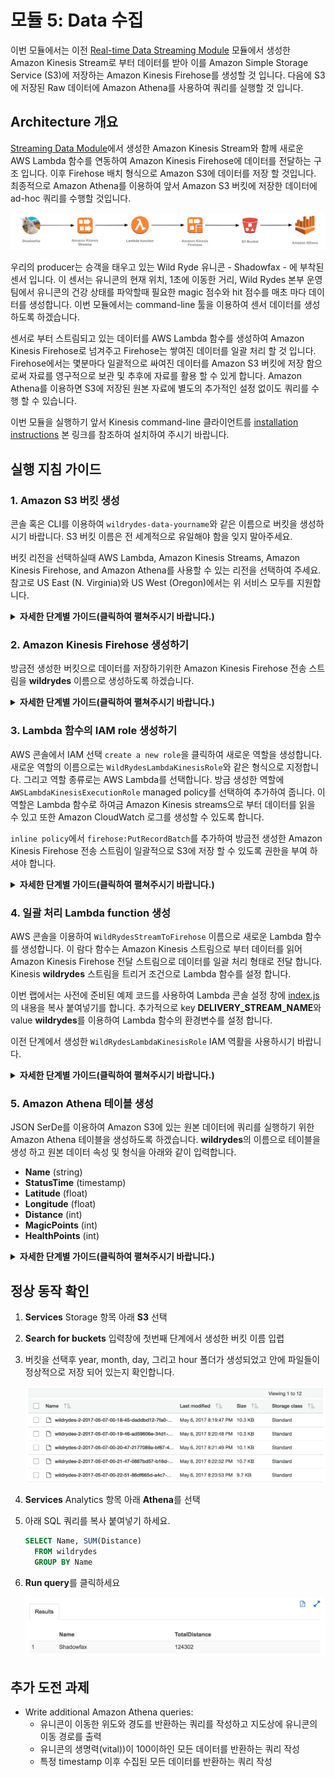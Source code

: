 # 모듈 5: Data 수집

이번 모듈에서는 이전 [Real-time Data Streaming Module][streaming-data-module] 모듈에서 생성한 Amazon Kinesis Stream로 부터 데이터를 받아 이를  Amazon Simple Storage Service (S3)에 저장하는 Amazon Kinesis Firehose를 생성할 것 입니다. 다음에 S3에 저장된 Raw 데이터에 Amazon Athena를 사용하여 쿼리를 실행할 것 입니다.

## Architecture 개요

[Streaming Data Module][streaming-data-module]에서 생성한 Amazon Kinesis Stream와 함께 새로운 AWS Lambda 함수를 연동하여 Amazon Kinesis Firehose에 데이터를 전달하는 구조 입니다. 이후 Firehose 배치 형식으로 Amazon S3에 데이터를 저장 할 것입니다. 최종적으로 Amazon Athena를 이용하여 앞서 Amazon S3 버킷에 저장한 데이터에 ad-hoc 쿼리를 수행할 것입니다.

<kbd>![Architecture](../images/data-archiving-architecture.png)</kbd>

우리의 producer는 승객을 태우고 있는 Wild Ryde 유니콘 - Shadowfax - 에 부착된 센서 입니다. 이 센서는 유니콘의 현재 위치, 1초에 이동한 거리, Wild Rydes 본부 운영팀에서 유니콘의 건강 상태를 파악할때 필요한 magic 점수와 hit 점수를 매초 마다 데이터를 생성합니다. 이번 모듈에서는 command-line 툴을 이용하여 센서 데이터를 생성하도록 하겠습니다.

센서로 부터 스트림되고 있는 데이터를 AWS Lambda 함수를 생성하여 Amazon Kinesis Firehose로 넘겨주고 Firehose는 쌓여진 데이터를 일괄 처리 할 것 입니다. Firehose에서는 몇분마다 일괄적으로 싸여진 데이터를 Amazon S3 버킷에 저장 함으로써 자료를 영구적으로 보관 및 추후에 자료를 활용 할 수 있게 합니다. Amazon Athena를 이용하면 S3에 저장된 원본 자료에 별도의 추가적인 설정 없이도 쿼리를 수행 할 수 있습니다.

이번 모듈을 실행하기 앞서 Kinesis command-line 클라이언트를 [installation instructions][client-installation] 본 링크를 참조하여 설치하여 주시기 바랍니다.

## 실행 지침 가이드

### 1. Amazon S3 버킷 생성

콘솔 혹은 CLI를 이용하여 `wildrydes-data-yourname`와 같은 이름으로 버킷을 생성하시기 바랍니다. S3 버킷 이름은 전 세계적으로 유일해야 함을 잊지 말아주세요.

버킷 리전을 선택하실때 AWS Lambda, Amazon Kinesis Streams, Amazon Kinesis Firehose, and Amazon Athena를 사용할 수 있는 리전을 선택하여 주세요. 참고로 US East (N. Virginia)와 US West (Oregon)에서는 위 서비스 모두를 지원합니다.

<details>
<summary><strong>자세한 단계별 가이드(클릭하여 펼쳐주시기 바랍니다.)</strong></summary><p>

1. AWS 콘솔에서 **Services** 를 클릭 Storage 하위 항목에서 **S3**를 선택

1. **+Create Bucket**을 클릭

1. 다음 이름과 같은 형식으로 (yourname부분은 수정하여 주시기 바랍니다.) `wildrydes-data-yourname` 전 세계적으로 유일한 버킷 생성

1. 버킷의 리전 선택

    <kbd>![Create bucket screenshot](../images/data-archiving-create-bucket.png)</kbd>

1. 이후 항목들은 모두 기본값을 사용합니다. **Next**를 클릭, 리뷰 항목의 **Create Bucket** 선택

</p></details>

### 2. Amazon Kinesis Firehose 생성하기

방금전 생성한 버킷으로 데이터를 저장하기위한 Amazon Kinesis Firehose 전송 스트림을 **wildrydes** 이름으로 생성하도록 하겠습니다.

<details>
<summary><strong>자세한 단계별 가이드(클릭하여 펼쳐주시기 바랍니다.)</strong></summary><p>

1. AWS 콘솔에서  **Services** Analytics 하위 항목에서 **Kinesis** 선택

1. **Go to the Firehose console** 선택

1. **Create Delivery Stream** 선택

1. **Destination** 항목에서 **Amazon S3**를 선택, **Delivery stream name** 이름 항목에 `wildrydes` 를 입력  **S3 bucket** 이름 선택 항목에서 방금 전에 생성한 버킷 이름 선택, **Next** 클릭

    <kbd>![Create delivery stream screenshot](../images/data-archiving-create-delivery-stream.png)</kbd>

1. **S3 Buffer** 아래 항목에서 **Buffer interval**을 `60`로 입력합니다. S3로 저장하는 주기를 1분에 한번씩으로 설정 하기 위함 입니다.

1. **IAM role** 항목에서 아래로 스크롤하여 **Firehose delivery IAM role**를 선택합니다. 이는 Firehose를 사용하기 위한 새로운 역할을 생성 할 것입니다.

1. **Allow** 클릭, **Next** 클릭, **Create Delivery Stream** 클릭

    <kbd>![Create delivery stream screenshot](../images/data-archiving-delivery-streams.png)</kbd>

</p></details>

### 3. Lambda 함수의 IAM role 생성하기

AWS 콘솔에서 IAM 선택 `create a new role`을 클릭하여 새로운 역할을 생성합니다. 새로운 역할의 이름으로는 `WildRydesLambdaKinesisRole`와 같은 형식으로 지정합니다. 그리고 역할 종류로는 AWS Lambda를 선택합니다. 방금 생성한 역할에 `AWSLambdaKinesisExecutionRole` managed policy를 선택하여 추가하여 줍니다. 이 역할은 Lambda 함수로 하여금 Amazon Kinesis streams으로 부터 데이터를 읽을 수 있고 또한 Amazon CloudWatch 로그를 생성할 수 있도록 합니다.

`inline policy`에서 `firehose:PutRecordBatch`를 추가하여 방금전 생성한 Amazon Kinesis Firehose 전송 스트림이 일괄적으로 S3에 저장 할 수 있도록 권한을 부여 하셔야 합니다.

<details>
<summary><strong>자세한 단계별 가이드(클릭하여 펼쳐주시기 바랍니다.)</strong></summary><p>

1. AWS 콘솔에서 **Services** 선택 Security, Identity & Compliance 하위 항목중 **IAM** 선택

1. 왼쪽 탐색 창에서 **Roles** 선택 **Create new role** 선택

1. **AWS Service Role**에서 역할 종류에서 **AWS Lambda**를 선택

    **주의:** 콘솔에서 역할 종류를 선택할 경우 사용자를 대신해서 AWS services가 이 역할을 허락는 trust policy를 자동적으로 생성합니다. 역할을 CLI 혹은 AWS CloudFormation 이나 또다른 방법으로 생성할 시에는 trust policy를 직접 생성해 주셔야 합니다.

1. **Filter**입력창에 `AWSLambdaKinesisExecutionRole`를 입력 후 좌측 체크 박스를 체크

1. **Next Step** 클릭

1. **Role Name**에 `WildRydesLambdaKinesisRole` 입력

1. **Create role** 클릭

1. 역할 페이지에서 `filter` 박스에 `WildRydesLambdaKinesisRole`를 입력 후 방금 생성한 역할 선택

1. `Permissions` 탭을 열어 **Inline Policies** 를 클릭하고 새로운 `create a new inline policy` 선택

   <kbd>![Inline policies screenshot](../images/data-archiving-policies.png)</kbd>

1. **Policy Generator**가 선택 되었는지를 확인하고 **Select** 클릭

1. **AWS Service** 선택 스크롤에서 **Amazon Kinesis Firehose**를 선택

1. `Actions list`에서 **PutRecordBatch**를 선택

1. **Amazon Resource Name (ARN)** 항목에 방금전 생성한 전송 스트림의 ARN을 입력합니다. ARN은 아래 형식과 같습니다:

	```
	arn:aws:firehose:REGION:ACCOUNT_ID:deliverystream/wildrydes
	```

	예를 들어 US East (N. Virginia)에 생성하셨다고 account ID가 123456789012 라면 전송 스트림의 ARN은 아래와 같을 것 입니다.

	```
	arn:aws:firehose:us-east-1:123456789012:deliverystream/wildrydes
	```

	AWS account ID 숫자를 확인 하는 방법은 AWS Management 콘솔에서 우측 상단에 있는 **Support** 클릭, 그리고 **Support Center**를 클릭하시면 됩니다. 우측 상단 `Support` 메뉴아래 현재 접속되어 있는 계정의 `account ID`를 확인하실 수 있으십니다.

    <kbd>![Policy generator screenshot](../images/data-archiving-policy-generator.png)</kbd>

1. **Add Statement** 클릭

    <kbd>![Policy screenshot](../images/data-archiving-policy-result.png)</kbd>

1. **Next Step** 클릭, **Apply Policy** 클릭

</p></details>

### 4. 일괄 처리 Lambda function 생성

AWS 콘솔을 이용하여 `WildRydesStreamToFirehose` 이름으로 새로운 Lambda 함수를 생성합니다. 이 람다 함수는 Amazon Kinesis 스트림으로 부터 데이터를 읽어 Amazon Kinesis Firehose 전달 스트림으로 데이터를 일괄 처리 형태로 전달 합니다. Kinesis **wildrydes** 스트림을 트리거 조건으로 Lambda 함수를 설정 합니다.

이번 랩에서는 사전에 준비된 예제 코드를 사용하여 Lambda 콘솔 설정 창에 [index.js](lambda/WildRydesStreamToFirehose/index.js)의 내용을 복사 붙여넣기를 합니다. 추가적으로 key **DELIVERY\_STREAM\_NAME**와 value **wildrydes**를 이용하여 Lambda 함수의 환경변수를 설정 합니다.

이전 단계에서 생성한 `WildRydesLambdaKinesisRole` IAM 역활을 사용하시기 바랍니다.

<details>
<summary><strong>자세한 단계별 가이드(클릭하여 펼쳐주시기 바랍니다.)</strong></summary><p>

1. **Services** 클릭, Compute 항목 아래 있는 **Lambda** 선택

1. **Create a Lambda function** 클릭 

1. **Blank Function** `blueprint` 클릭

1. Lambda 함수의 이벤트 트리거 조건으로 **Kinesis** 선택. **Kinesis stream**에서 **wildrydes** 선택, **Starting position**에서 **Trim horizon** 선택, **Enable trigger** 체크.

    <kbd>![Create Lambda trigger screenshot](../images/data-archiving-configure-trigger.png)</kbd>

    Starting position은 AWS Lambda함수가 읽기 시작하는 스트림의 지점을 의미합니다. Trim horizon 설정은 샤드의 가장 오래된 자료부터 시작함을 의미 합니다. 더 자세한 내용은 Amazon Kinesis API Reference의 [ShardIteratorType][shard-iterator-type-documentation] 부분을 참고 하시기 바랍니다.

1. **Next** 클릭

1. **Name** 입력란에 `WildRydesStreamToFirehose` 입력

1. 필요하다면 Description 추가적으로 입력

1. **Runtime** 에서 **Node.js 6.10** 선택

1. 코드 입력란에 [index.js](lambda/WildRydesStreamToFirehose/index.js)를 복사 붙여넣기 하십시오.

    <kbd>![Create Lambda function screenshot](../images/data-archiving-lambda-create.png)</kbd>

1. **Environment variables** 클릭. 환경변수 key 입력란에 `DELIVERY_STREAM_NAME` 입력, value 입력란에 `wildrydes` 입력

    <kbd>![Lambda environment variable screenshot](../images/data-archiving-lambda-env-var.png)</kbd>

1. **Handler** 항목에 기본값인 `index.handler` 확인

1. **Existing Role** 드롭다운 메뉴에서 `WildRydesLambdaKinesisRole` 선택

    <kbd>![Define handler and role screenshot](../images/data-archiving-lambda-role.png)</kbd>

1. **Next** 클릭, 리뷰 페이지에서 **Create function** 클릭

1. Trigger 상태 화면의 **Last processing result** 항목이 대략 일분정도의 시간뒤에 **No records processed**에서 **OK**로 바뀌어야 합니다. 

    <kbd>![Lambda trigger status screenshot](../images/data-archiving-trigger-status.png)</kbd>

    만약 보이지 않는 다면 **OK**가 나올때까지 약 일분 마다 **Refresh triggers** 클릭

</p></details>

### 5. Amazon Athena 테이블 생성

JSON SerDe를 이용하여 Amazon S3에 있는 원본 데이터에 쿼리를 실행하기 위한 Amazon Athena 테이블을 생성하도록 하겠습니다. **wildrydes**의 이름으로 테이블을 생성 하고 원본 데이터 속성 및 형식을 아래와 같이 입력합니다.

- **Name** (string)
- **StatusTime** (timestamp)
- **Latitude** (float)
- **Longitude** (float)
- **Distance** (int)
- **MagicPoints** (int)
- **HealthPoints** (int)

<details>
<summary><strong>자세한 단계별 가이드(클릭하여 펼쳐주시기 바랍니다.)</strong></summary><p>

1. **Services** 클릭 Analytics 항목아래 **Athena** 선택

1. 아래 쿼리를 복사한 다음 SQL 입력창에 붙여넣기를 하여 새로운 테이블을 생성 합니다. `주의` LOCATION 부분의 버킷 이름 **username**을 앞서 생성한 버킷 이름으로 수정합니다. 
 
	```sql
	CREATE EXTERNAL TABLE IF NOT EXISTS wildrydes (
       Name string,
       StatusTime timestamp,
       Latitude float,
       Longitude float,
       Distance int,
       HealthPoints int,
       MagicPoints int
     )
     ROW FORMAT SERDE 'org.apache.hive.hcatalog.data.JsonSerDe'
     LOCATION 's3://wildrydes-data-username/';
	```

1. **Run query** 클릭

1. 좌측 탐색창의 테이블 리스트에 **wildrydes** 이름의 테이블이 있는지 확인합니다.

</p></details>

## 정상 동작 확인

1. **Services** Storage 항목 아래 **S3** 선택

1. **Search for buckets** 입력창에 첫번째 단계에서 생성한 버킷 이름 입렵

1. 버킷을 선택후 year, month, day, 그리고 hour 폴더가 생성되었고 안에 파일들이 정상적으로 저장 되어 있는지 확인합니다.

    <kbd>![S3 bucket screenshot](../images/data-archiving-s3-bucket.png)</kbd>

1. **Services** Analytics 항목 아래 **Athena**를 선택

1. 아래 SQL 쿼리를 복사 붙여넣기 하세요.

	```sql
	SELECT Name, SUM(Distance)
	  FROM wildrydes
	  GROUP BY Name
	```

1. **Run query**를 클릭하세요

    <kbd>![S3 bucket screenshot](../images/data-archiving-athena-results.png)</kbd>

## 추가 도전 과제

- Write additional Amazon Athena queries:
	- 유니콘이 이동한 위도와 경도를 반환하는 쿼리를 작성하고 지도상에 유니콘의 이동 경로를 출력
	- 유니콘의 생명력(vital))이 100이하인 모든 데이터를 반환하는 쿼리 작성
	- 특정 timestamp 이후 수집된 모든 데이터를 반환하는 쿼리 작성

[client-src]: client/src
[go-language]: https://golang.org/
[go-sdk]: https://aws.amazon.com/sdk-for-go/
[streaming-data-module]: ../2_DataStreaming
[client-installation]: ../README.md#kinesis-command-line-clients
[shard-iterator-type-documentation]: http://docs.aws.amazon.com/kinesis/latest/APIReference/API_GetShardIterator.html#Streams-GetShardIterator-request-ShardIteratorType
